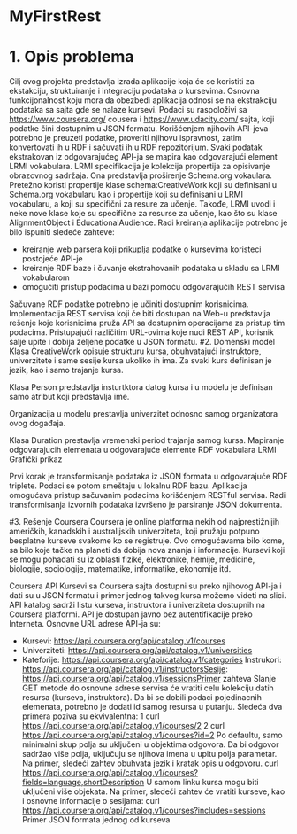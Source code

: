 MyFirstRest
===========
# 1.	Opis problema
Cilj ovog projekta predstavlja izrada aplikacije koja će se koristiti za ekstakciju, struktuiranje i integraciju podataka o kursevima. Osnovna funkcijonalnost koju mora da obezbedi aplikacija odnosi se na ekstrakciju podataka sa sajta gde se nalaze kursevi. Podaci su  raspoloživi sa https://www.coursera.org/ cousera i https://www.udacity.com/ sajta, koji podatke čini dostupnim u JSON formatu. Korišćenjem njihovih API-jeva potrebno je preuzeti podatke, proveriti njihovu ispravnost, zatim konvertovati ih u RDF i sačuvati ih u RDF repozitorijum. Svaki podatak ekstrakovan iz odgovarajućeg API-ja se mapira kao odgovarajući element LRMI  vokabulara. LRMI specifikacija je kolekcija propertija za opisivanje obrazovnog sadržaja. Ona predstavlja proširenje Schema.org  vokaulara. Pretežno koristi propertije klase schema:CreativeWork koji su definisani u  Schema.org vokabularu kao i propertije koji su definisani u LRMI vokabularu, a koji su specifični za resure za učenje. Takođe, LRMI uvodi i neke nove klase koje su specifične za resurse za učenje, kao što su
klase AlignmentObject
i EducationalAudience.
Radi kreiranja aplikacije potrebno je bilo ispuniti sledeće zahteve:
* kreiranje web parsera koji prikuplja podatke o kursevima koristeci postojeće API-je
* kreiranje RDF baze i čuvanje ekstrahovanih podataka u skladu sa LRMI vokabularom
* omogućiti pristup podacima u bazi pomoću odgovarajućih REST servisa

Sačuvane RDF podatke potrebno je učiniti dostupnim korisnicima. Implementacija REST servisa koji će biti dostupan na Web-u predstavlja rešenje koje korisnicima pruža API sa dostupnim operacijama za pristup tim podacima. Pristupajući različitim URL-ovima koje nudi REST API, korisnik šalje upite i dobija željene podatke u JSON formatu. 
#2.	Domenski model
Klasa CreativeWork opisuje strukturu kursa, obuhvatajući instruktore, univerzitete i same sesije kursa ukoliko ih ima. Za svaki kurs definisan je jezik, kao i samo trajanje kursa.

Klasa Person predstavlja insturtktora datog kursa i u modelu je definisan samo atribut koji predstavlja ime. 

Organizacija u modelu prestavlja univerzitet odnosno samog organizatora ovog događaja.

Klasa Duration prestavlja vremenski period trajanja samog kursa.
Mapiranje odgovarajucih elemenata  u odgovarajuće elemente RDF vokabulara LRMI Grafički prikaz

Prvi korak je transformisanje podataka iz JSON formata u odgovarajuće RDF triplete. Podaci se potom smeštaju u lokalnu RDF bazu. Aplikacija omogućava pristup sačuvanim podacima korišćenjem RESTful servisa. Radi transformisanja izvornih podataka izvršeno je parsiranje JSON dokumenta.

#3.	Rešenje
Coursera
Coursera je online platforma nekih od najprestižnijih američkih, kanadskih i australijskih univerziteta, koji pružaju potpuno besplatne kurseve svakome ko se registruje. Ovo omogućavama bilo kome, sa bilo koje tačke na planeti da dobija nova znanja i informacije. Kursevi koji se mogu pohađati su iz oblasti fizike, elektronike, hemije, medicine, biologije, sociologije, matematike, informatike, ekonomije itd.

Coursera API 
Kursevi sa Coursera sajta dostupni su preko njihovog API-ja i dati su u JSON formatu i primer jednog takvog kursa možemo videti na slici. API katalog sadrži listu kurseva, instruktora i univerziteta dostupnih na Coursera platformi. API  je dostupan javno bez autentifikacije preko Interneta. Osnovne URL adrese API-ja su:
*	Kursevi:  https://api.coursera.org/api/catalog.v1/courses
*	Univerziteti: https://api.coursera.org/api/catalog.v1/universities
*	Kateforije: https://api.coursera.org/api/catalog.v1/categories
Instrukori: https://api.coursera.org/api/catalog.v1/instructorsSesije: https://api.coursera.org/api/catalog.v1/sessionsPrimer zahteva
Slanje GET metode do osnovne adrese servisa će vratiti celu kolekciju datih resursa (kurseva, instruktora). Da bi se dobili podaci pojedinacnih elemenata, potrebno je dodati id samog resursa u putanju. Sledeća dva primera poziva su ekvivalentna:
1	curl https://api.coursera.org/api/catalog.v1/courses/2
2 curl https://api.coursera.org/api/catalog.v1/courses?id=2
Po defaultu, samo minimalni skup polja su uključeni u objektima odgovora. Da bi odgovor sadržao više polja, uključuju se njihova imena u upitu polja parametar. Na primer, sledeći zahtev obuhvata jezik i kratak opis u odgovoru.
curl https://api.coursera.org/api/catalog.v1/courses?fields=language,shortDescription
U samom linku kursa mogu biti uključeni više objekata. Na primer, sledeći zahtev će vratiti kurseve, kao i osnovne informacije o sesijama: 
curl https://api.coursera.org/api/catalog.v1/courses?includes=sessions
Primer JSON formata jednog od kurseva





